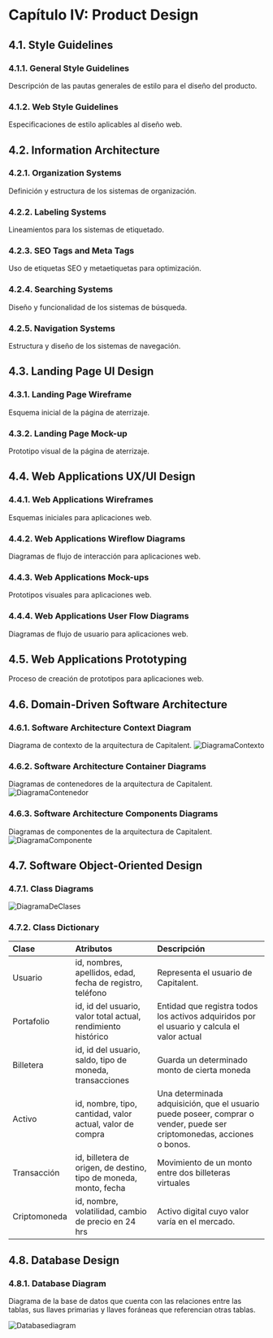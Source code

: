 # Capítulo IV: Product Design

## 4.1. Style Guidelines

### 4.1.1. General Style Guidelines
Descripción de las pautas generales de estilo para el diseño del producto.

### 4.1.2. Web Style Guidelines
Especificaciones de estilo aplicables al diseño web.

## 4.2. Information Architecture

### 4.2.1. Organization Systems
Definición y estructura de los sistemas de organización.

### 4.2.2. Labeling Systems
Lineamientos para los sistemas de etiquetado.

### 4.2.3. SEO Tags and Meta Tags
Uso de etiquetas SEO y metaetiquetas para optimización.

### 4.2.4. Searching Systems
Diseño y funcionalidad de los sistemas de búsqueda.

### 4.2.5. Navigation Systems
Estructura y diseño de los sistemas de navegación.

## 4.3. Landing Page UI Design

### 4.3.1. Landing Page Wireframe
Esquema inicial de la página de aterrizaje.

### 4.3.2. Landing Page Mock-up
Prototipo visual de la página de aterrizaje.

## 4.4. Web Applications UX/UI Design

### 4.4.1. Web Applications Wireframes
Esquemas iniciales para aplicaciones web.

### 4.4.2. Web Applications Wireflow Diagrams
Diagramas de flujo de interacción para aplicaciones web.

### 4.4.3. Web Applications Mock-ups
Prototipos visuales para aplicaciones web.

### 4.4.4. Web Applications User Flow Diagrams
Diagramas de flujo de usuario para aplicaciones web.

## 4.5. Web Applications Prototyping
Proceso de creación de prototipos para aplicaciones web.

## 4.6. Domain-Driven Software Architecture

### 4.6.1. Software Architecture Context Diagram
Diagrama de contexto de la arquitectura de Capitalent.
![DiagramaContexto](https://github.com/4346-BlockOps-App-Open-Source/Capitalent-Project-Report/blob/feature/chap4/assest/img/chapter-IV/structurizr-101598-Contexto.png)

### 4.6.2. Software Architecture Container Diagrams
Diagramas de contenedores de la arquitectura de Capitalent.
![DiagramaContenedor](https://github.com/4346-BlockOps-App-Open-Source/Capitalent-Project-Report/blob/feature/chap4/assest/img/chapter-IV/structurizr-101598-Contenedor.png)

### 4.6.3. Software Architecture Components Diagrams
Diagramas de componentes de la arquitectura de Capitalent.
![DiagramaComponente](https://github.com/4346-BlockOps-App-Open-Source/Capitalent-Project-Report/blob/feature/chap4/assest/img/chapter-IV/structurizr-101598-Aircrafts%20BC%20Component%20Diagram.png)

## 4.7. Software Object-Oriented Design

### 4.7.1. Class Diagrams

![DiagramaDeClases](https://github.com/4346-BlockOps-App-Open-Source/Capitalent-Project-Report/blob/feature/chap4/assest/Diagrama%20en%20blanco.png)

### 4.7.2. Class Dictionary

| Clase | Atributos | Descripción |
|:------|:----------|:------------|
| Usuario  | id, nombres, apellidos, edad, fecha de registro, teléfono | Representa el usuario de Capitalent. |
| Portafolio | id, id del usuario, valor total actual, rendimiento histórico | Entidad que registra todos los activos adquiridos por el usuario y calcula el valor actual |
| Billetera | id, id del usuario, saldo, tipo de moneda, transacciones | Guarda un determinado monto de cierta moneda |
| Activo  | id, nombre, tipo, cantidad, valor actual, valor de compra | Una determinada adquisición, que el usuario puede poseer, comprar o vender, puede ser criptomonedas, acciones o bonos. |
| Transacción | id, billetera de origen, de destino, tipo de moneda, monto, fecha | Movimiento de un monto entre dos billeteras virtuales |
| Criptomoneda | id, nombre, volatilidad, cambio de precio en 24 hrs | Activo digital cuyo valor varía en el mercado. |

## 4.8. Database Design

### 4.8.1. Database Diagram
Diagrama de la base de datos que cuenta con las relaciones entre las tablas, sus llaves primarias y llaves foráneas que referencian otras tablas.

![Databasediagram](https://github.com/4346-BlockOps-App-Open-Source/Capitalent-Project-Report/blob/feature/chap4/assest/img/chapter-IV/DATABASE%20DIAGRAM.png)
